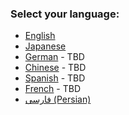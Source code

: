 ### Select your language:

- [English](https://github.com/ethereum/wiki/wiki/%5BEnglish%5D-Ethereum-TOC)
- [Japanese](https://github.com/kurihei/Ethereum-WhitePaper-JP/blob/master/%5BJapanese%5D-White-Paper.md)
- [German](https://github.com/ethereum/wiki/wiki/%5BGerman%5D-Ethereum-TOC) - TBD
- [Chinese](https://github.com/ethereum/wiki/wiki/%5BChinese%5D-Ethereum-TOC) - TBD
- [Spanish](https://github.com/ethereum/wiki/wiki/%5BSpanish%5D-Ethereum-TOC) - TBD
- [French](https://github.com/ethereum/wiki/wiki/%5BFrench%5D-Ethereum-TOC) - TBD
- [فارسی (Persian)](https://github.com/ethereum/wiki/wiki/%5BPersian%5D-Ethereum-TOC)